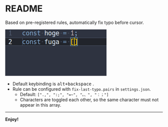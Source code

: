 # README

Based on pre-registered rules, automatically fix typo before cursor.

![img](./image/demo.gif)

- Default keybinding is <kbd>alt+backspace</kbd> .
- Rule can be configured with `fix-last-typo.pairs` in `settings.json`.
    - Default: `[".,", ":;", "=~", "。、", "：；"]`
    - Characters are toggled each other, so the same character must not appear in this array.

---

**Enjoy!**

